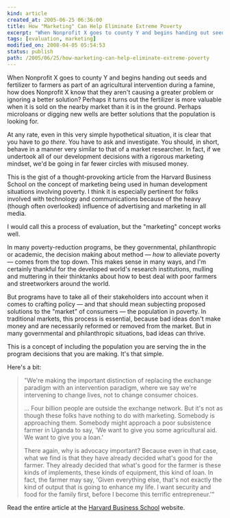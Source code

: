```yaml
---
kind: article
created_at: 2005-06-25 06:36:00
title: How "Marketing" Can Help Eliminate Extreme Poverty
excerpt: "When Nonprofit X goes to county Y and begins handing out seeds and fertilizer to farmers as part of an agricultural intervention during a famine, how does Nonprofit X know that they aren't causing a greater problem or ignoring a better solution?"
tags: [evaluation, marketing]
modified_on: 2008-04-05 05:54:53
status: publish 
path: /2005/06/25/how-marketing-can-help-eliminate-extreme-poverty
---
```


When Nonprofit X goes to county Y and begins handing out seeds and fertilizer to farmers as part of an agricultural intervention during a famine, how does Nonprofit X know that they aren't causing a greater problem or ignoring a better solution? Perhaps it turns out the fertilizer is more valuable when it is sold on the nearby market than it is in the ground. Perhaps microloans or digging new wells are better solutions that the population is looking for.

At any rate, even in this very simple hypothetical situation, it is clear that you have to <em>go there</em>. You have to ask and investigate. You should, in short, behave in a manner very similar to that of a market researcher. In fact, if we undertook all of our development decisions with a rigorous marketing mindset, we'd be going in far fewer circles with misused money.

This is the gist of a thought-provoking article from the Harvard Business School on the concept of marketing being used in human development situations involving poverty. I think it is especially pertinent for folks involved with technology and communications because of the heavy (though often overlooked) influence of advertising and marketing in all media.

I would call this a process of evaluation, but the "marketing" concept works well.

In many poverty-reduction programs, be they governmental, philanthropic or academic, the decision making about method &mdash; <em>how</em> to alleviate poverty &mdash; comes from the top down. This makes sense in many ways, and I'm certainly thankful for the developed world's research institutions, mulling and muttering in their thinktanks about how to best deal with poor farmers and streetworkers around the world.

But programs have to take all of their stakeholders into account when it comes to crafting policy &mdash; and that should mean subjecting proposed solutions to the "market" of consumers &mdash; the population in poverty. In traditional markets, this process is essential, because bad ideas don't make money and are necessarily reformed or removed from the market. But in many governmental and philanthropic situations, bad ideas can thrive.

This is a concept of including the population you are serving the in the program decisions that you are making. It's that simple.

Here's a bit:



<blockquote>"We're making the important distinction of replacing the exchange paradigm with an intervention paradigm, where we say we're intervening to change lives, not to change consumer choices.

... Four billion people are outside the exchange network. But it's not as though these folks have nothing to do with marketing. Somebody is approaching them. Somebody might approach a poor subsistence farmer in Uganda to say, 'We want to give you some agricultural aid. We want to give you a loan.'

There again, why is advocacy important? Because even in that case, what we find is that they have already decided what's good for the farmer. They already decided that what's good for the farmer is these kinds of implements, these kinds of equipment, this kind of loan. In fact, the farmer may say, 'Given everything else, that's not exactly the kind of output that is going to enhance my life. I want security and food for the family first, before I become this terrific entrepreneur.'"
</blockquote>


Read the entire article at the <a href="http://hbsworkingknowledge.hbs.edu/pubitem.jhtml?id=2702&sid=0&amp;amp;amp;pid=0&amp;t=marke"> Harvard Business School</a> website.<div style="clear:both; padding-bottom: 0.25em;"></div>